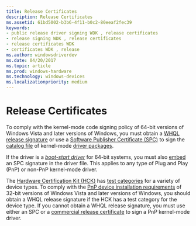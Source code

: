 ```yaml
---
title: Release Certificates
description: Release Certificates
ms.assetid: 61bd5002-b3b6-4f11-b0c2-80eeaf2fec39
keywords:
- public release driver signing WDK , release certificates
- release signing WDK , release certificates
- release certificates WDK
- certificates WDK , release
ms.author: windowsdriverdev
ms.date: 04/20/2017
ms.topic: article
ms.prod: windows-hardware
ms.technology: windows-devices
ms.localizationpriority: medium
---
```


# Release Certificates


To comply with the kernel-mode code signing policy of 64-bit versions of Windows Vista and later versions of Windows, you must obtain a [WHQL release signature](whql-release-signature.md) or use a [Software Publisher Certificate (SPC)](software-publisher-certificate.md) to sign the [catalog file](catalog-files.md) of kernel-mode [driver packages](driver-packages.md).

If the driver is a [*boot-start driver*](https://msdn.microsoft.com/library/windows/hardware/ff556272#wdkgloss-boot-start-driver) for 64-bit systems, you must also [embed](embedded-signatures-in-a-driver-file.md) an SPC signature in the driver file. This applies to any type of Plug and Play (PnP) or non-PnP kernel-mode driver.

The [Hardware Certification Kit (HCK)](http://go.microsoft.com/fwlink/p/?linkid=227016) has [test categories](http://go.microsoft.com/fwlink/p/?linkid=189178) for a variety of device types. To comply with the [PnP device installation requirements](pnp-device-installation-signing-requirements--windows-vista-and-later-.md) of 32-bit versions of Windows Vista and later versions of Windows, you should obtain a WHQL release signature if the HCK has a test category for the device type. If you cannot obtain a WHQL release signature, you must use either an SPC or a [commercial release certificate](commercial-release-certificate.md) to sign a PnP kernel-mode driver.

 

 





